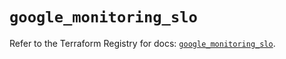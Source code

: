 # `google_monitoring_slo`

Refer to the Terraform Registry for docs: [`google_monitoring_slo`](https://registry.terraform.io/providers/hashicorp/google-beta/5.37.0/docs/resources/google_monitoring_slo).
